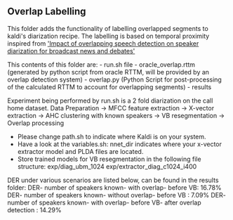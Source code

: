 
## Overlap Labelling

This folder adds the functionality of labelling overlapped segments to kaldi's diarization recipe. The labelling is based on temporal proximity inspired from ['Impact of overlapping speech detection on speaker diarization for broadcast news and debates'](https://ieeexplore.ieee.org/document/6639163)

This contents of this folder are:
	- run.sh file
	- oracle_overlap.rttm (generated by python script from oracle RTTM, will be provided by an overlap detection system)
	- overlap.py (Python Script for post-processing of the calculated RTTM to account for overlapping segments)
	- results


Experiment being performed by run.sh is a 2 fold diarization on the call home dataset.
Data Preparation -> MFCC feature extraction -> X-vector extraction -> AHC clustering with known speakers -> VB resegmentation -> Overlap processing


- Please change path.sh to indicate where Kaldi is on your system.
- Have a look at the variables.sh: nnet_dir indicates where your x-vector extractor model and PLDA files are located.
- Store trained models for VB resegmentation in the following file structure:
	exp/diag_ubm_1024 
	exp/extractor_diag_c1024_i400

DER under various scenarios are listed below, can be found in the results folder:
DER- number of speakers known- with overlap- before VB:                                           16.78%
DER- number of speakers known- without overlap- before VB :                                        7.09%
DER- number of speakers known- with overlap- before VB- after overlap detection :                 14.29%




	

